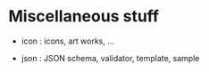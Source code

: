 Miscellaneous stuff
======

- icon : icons, art works, ...

- json : JSON schema, validator, template, sample
